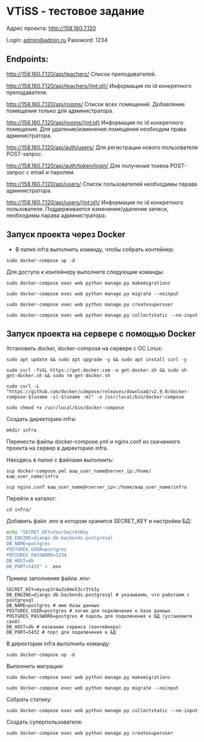# VTiSS - тестовое задание

Адрес проекта: http://158.160.7.120

Login: admin@admin.ru
Password: 1234


## Endpoints:

http://158.160.7.120/api/teachers/
Список преподавателей.

http://158.160.7.120/api/teachers/{int:id}/
Информация по id конкретного преподавателя.


http://158.160.7.120/api/rooms/
Список всех помещений. Добавление помещения только для администратора.


http://158.160.7.120/api/rooms/{int:id}
Информация по id конкретного помещения.
Для удаления/изменения помещения необходим права администратора.


http://158.160.7.120/api/auth/users/
Для регистрации нового пользователя POST-запрос.

http://158.160.7.120/api/auth/token/login/
Для получения токена POST-запрос с email и паролем.


http://158.160.7.120/api/users/
Список пользователей необходимы парава администратора.

http://158.160.7.120/api/users/{int:id}/
Информация по id конкретного пользователя. Поддерживается изменение/удаление записи, необходимы парава администратора.



## Запуск проекта через Docker
- В папке infra выполнить команду, чтобы собрать контейнер:

```
sudo docker-compose up -d
```

Для доступа к контейнеру выполните следующие команды:

```
sudo docker-compose exec web python manage.py makemigrations
```
```
sudo docker-compose exec web python manage.py migrate --noinput
```
```
sudo docker-compose exec web python manage.py createsuperuser
```
```
sudo docker-compose exec web python manage.py collectstatic --no-input
```


## Запуск проекта на сервере с помощью Docker

Установить docker, docker-compose на сервере с ОС Linux:
```
sudo apt update && sudo apt upgrade -y && sudo apt install curl -y
```
```
sudo curl -fsSL https://get.docker.com -o get-docker.sh && sudo sh get-docker.sh && sudo rm get-docker.sh
```
```
sudo curl -L "https://github.com/docker/compose/releases/download/v2.9.0/docker-compose-$(uname -s)-$(uname -m)" -o /usr/local/bin/docker-compose
```
```
sudo chmod +x /usr/local/bin/docker-compose
```

Создать директорию infra:

```
mkdir infra
```
Перенести файлы docker-compose.yml и nginx.conf 
из скачанного проекта на сервер в директорию infra.

Находясь в папке с файлами выполнить:
```
scp docker-compose.yml ваш_user_name@server_ip:/home/ваш_user_name/infra
```
```
scp nginx.conf ваш_user_name@<server_ip>:/home/ваш_user_name/infra
```

Перейти в каталог:
```
cd infra/
```

Добавить файл .env в котором хранится SECRET_KEY и настройки БД:
```bash
echo "SECRET_KEY=YourSecretKey 
DB_ENGINE=django.db.backends.postgresql 
DB_NAME=postgres 
POSTGRES_USER=postgres 
POSTGRES_PASSWORD=1234 
DB_HOST=db 
DB_PORT=5432" > .env
```
Пример заполнения файла .env:
```
SECRET_KEY=mysup3r4w3s0me53cr3tk3y
DB_ENGINE=django.db.backends.postgresql # указываем, что работаем с postgresql 
DB_NAME=postgres # имя базы данных 
POSTGRES_USER=postgres # логин для подключения к базе данных 
POSTGRES_PASSWORD=postgres # пароль для подключения к БД (установите свой) 
DB_HOST=db # название сервиса (контейнера) 
DB_PORT=5432 # порт для подключения к БД
```
В директории infra выполнить команду:
```
sudo docker-compose up -d
```

Выполнить миграции:
```
sudo docker-compose exec web python manage.py makemigrations
```
```
sudo docker-compose exec web python manage.py migrate --noinput
``` 
Собрать статику:
```
sudo docker-compose exec web python manage.py collectstatic --no-input
```
Создать суперпользователя:
```
sudo docker-compose exec web python manage.py createsuperuser
```
